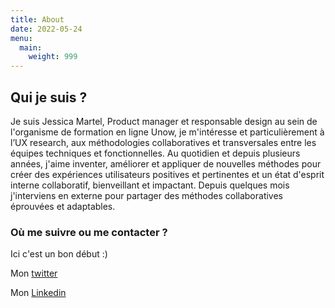 ```yaml
---
title: About
date: 2022-05-24
menu:
  main:
    weight: 999
---
```


## Qui je suis ?
Je suis Jessica Martel, Product manager et responsable design au sein de l'organisme de formation en ligne Unow, je m'intéresse et particulièrement à l’UX research, aux méthodologies collaboratives et transversales entre les équipes techniques et fonctionnelles. 
Au quotidien et depuis plusieurs années, j'aime inventer, améliorer et appliquer de nouvelles méthodes pour créer des expériences utilisateurs positives et pertinentes et un état d'esprit interne collaboratif, bienveillant et impactant. 
Depuis quelques mois j'interviens en externe pour partager des méthodes collaboratives éprouvées et adaptables.

### Où me suivre ou me contacter ? 
Ici c'est un bon début :) 

Mon [twitter](https://twitter.com/jess_m_martel)

Mon [Linkedin](https://www.linkedin.com/in/jessica-productmanager/)
